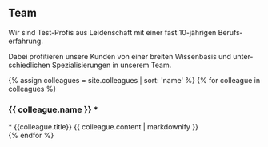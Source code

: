 ## Team

Wir sind Test-Profis aus Leidenschaft mit einer fast 10-jährigen Berufs­erfahrung.

Dabei profitieren unsere Kunden von einer breiten Wissenbasis und 
unter­schiedlichen Spezialisierungen in unserem Team.

{% assign colleagues = site.colleagues | sort: 'name' %}
{% for colleague in colleagues %}
  <div class="colleague">
      <h3 class="name">{{ colleague.name }} *</h3> 
      <span class="title">* {{colleague.title}}</span>
      {{ colleague.content | markdownify }}
   </div>
{% endfor %}
